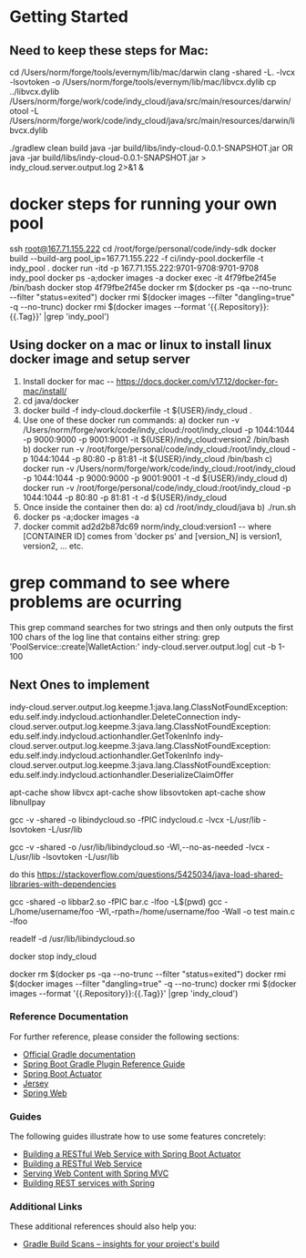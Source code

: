 # Getting Started

Need to keep these steps for Mac:
---------------------------------------------------------------------------------------------------
cd /Users/norm/forge/tools/evernym/lib/mac/darwin
clang -shared -L. -lvcx -lsovtoken -o /Users/norm/forge/tools/evernym/lib/mac/libvcx.dylib
cp ../libvcx.dylib /Users/norm/forge/work/code/indy_cloud/java/src/main/resources/darwin/
otool -L /Users/norm/forge/work/code/indy_cloud/java/src/main/resources/darwin/libvcx.dylib

./gradlew clean build
java -jar build/libs/indy-cloud-0.0.1-SNAPSHOT.jar
OR
java -jar build/libs/indy-cloud-0.0.1-SNAPSHOT.jar > indy_cloud.server.output.log 2>&1 &


docker steps for running your own pool
==========================================================================================================
ssh root@167.71.155.222
cd /root/forge/personal/code/indy-sdk
docker build --build-arg pool_ip=167.71.155.222 -f ci/indy-pool.dockerfile -t indy_pool .
docker run -itd -p 167.71.155.222:9701-9708:9701-9708 indy_pool
docker ps -a;docker images -a
docker exec -it 4f79fbe2f45e /bin/bash
docker stop 4f79fbe2f45e
docker rm $(docker ps -qa --no-trunc --filter "status=exited")
docker rmi $(docker images --filter "dangling=true" -q --no-trunc)
docker rmi $(docker images --format '{{.Repository}}:{{.Tag}}' |grep 'indy_pool')


Using docker on a mac or linux to install linux docker image and setup server
------------------------------------------------------------------------------------------------------
1) Install docker for mac -- https://docs.docker.com/v17.12/docker-for-mac/install/
2) cd java/docker
3) docker build -f indy-cloud.dockerfile -t ${USER}/indy_cloud .
4) Use one of these docker run commands:
    a) docker run -v /Users/norm/forge/work/code/indy_cloud:/root/indy_cloud -p 1044:1044 -p 9000:9000 -p 9001:9001 -it ${USER}/indy_cloud:version2 /bin/bash
    b) docker run -v /root/forge/personal/code/indy_cloud:/root/indy_cloud -p 1044:1044 -p 80:80 -p 81:81 -it ${USER}/indy_cloud /bin/bash
    c) docker run -v /Users/norm/forge/work/code/indy_cloud:/root/indy_cloud -p 1044:1044 -p 9000:9000 -p 9001:9001 -t -d ${USER}/indy_cloud
    d) docker run -v /root/forge/personal/code/indy_cloud:/root/indy_cloud -p 1044:1044 -p 80:80 -p 81:81 -t -d ${USER}/indy_cloud
5) Once inside the container then do:
    a) cd /root/indy_cloud/java
    b) ./run.sh
6) docker ps -a;docker images -a
7) docker commit ad2d2b87dc69 norm/indy_cloud:version1 -- where [CONTAINER ID] comes from 'docker ps' and [version_N] is version1, version2, ... etc.

grep command to see where problems are ocurring
=========================================================================================================
This grep command searches for two strings and then only outputs the first 100 chars of the
log line that contains either string: grep 'PoolService::create\|WalletAction:' indy-cloud.server.output.log| cut -b 1-100


Next Ones to implement
------------------------------------------------------------------------------------------------------
indy-cloud.server.output.log.keepme.1:java.lang.ClassNotFoundException: edu.self.indy.indycloud.actionhandler.DeleteConnection
indy-cloud.server.output.log.keepme.3:java.lang.ClassNotFoundException: edu.self.indy.indycloud.actionhandler.GetTokenInfo
indy-cloud.server.output.log.keepme.3:java.lang.ClassNotFoundException: edu.self.indy.indycloud.actionhandler.GetTokenInfo
indy-cloud.server.output.log.keepme.3:java.lang.ClassNotFoundException: edu.self.indy.indycloud.actionhandler.DeserializeClaimOffer

apt-cache show libvcx
apt-cache show libsovtoken
apt-cache show libnullpay

gcc -v -shared -o libindycloud.so -fPIC indycloud.c -lvcx -L/usr/lib -lsovtoken -L/usr/lib

gcc -v -shared -o /usr/lib/libindycloud.so -Wl,--no-as-needed -lvcx -L/usr/lib -lsovtoken -L/usr/lib

do this https://stackoverflow.com/questions/5425034/java-load-shared-libraries-with-dependencies

gcc -shared -o libbar2.so -fPIC bar.c -lfoo -L$(pwd)
gcc -L/home/username/foo -Wl,-rpath=/home/username/foo -Wall -o test main.c -lfoo

readelf -d /usr/lib/libindycloud.so

docker stop indy_cloud

docker rm $(docker ps -qa --no-trunc --filter "status=exited")
docker rmi $(docker images --filter "dangling=true" -q --no-trunc)
docker rmi $(docker images --format '{{.Repository}}:{{.Tag}}' |grep 'indy_cloud')




### Reference Documentation
For further reference, please consider the following sections:

* [Official Gradle documentation](https://docs.gradle.org)
* [Spring Boot Gradle Plugin Reference Guide](https://docs.spring.io/spring-boot/docs/2.2.0.RELEASE/gradle-plugin/reference/html/)
* [Spring Boot Actuator](https://docs.spring.io/spring-boot/docs/2.2.0.RELEASE/reference/htmlsingle/#production-ready)
* [Jersey](https://docs.spring.io/spring-boot/docs/2.2.0.RELEASE/reference/htmlsingle/#boot-features-jersey)
* [Spring Web](https://docs.spring.io/spring-boot/docs/2.2.0.RELEASE/reference/htmlsingle/#boot-features-developing-web-applications)

### Guides
The following guides illustrate how to use some features concretely:

* [Building a RESTful Web Service with Spring Boot Actuator](https://spring.io/guides/gs/actuator-service/)
* [Building a RESTful Web Service](https://spring.io/guides/gs/rest-service/)
* [Serving Web Content with Spring MVC](https://spring.io/guides/gs/serving-web-content/)
* [Building REST services with Spring](https://spring.io/guides/tutorials/bookmarks/)

### Additional Links
These additional references should also help you:

* [Gradle Build Scans – insights for your project's build](https://scans.gradle.com#gradle)

